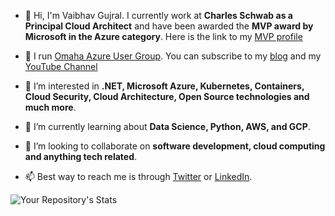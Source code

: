 - 👋 Hi, I'm Vaibhav Gujral. I currently work at **Charles Schwab as a Principal Cloud Architect** and have been awarded the **MVP award by Microsoft in the Azure category**. Here is the link to my [MVP profile](https://mvp.microsoft.com/en-US/MVP/profile/18986559-38e8-ea11-a813-000d3a8ccaf5)

- 🎯 I run [Omaha Azure User Group](https://omahaazure.org). You can subscribe to my [blog](https://vaibhavgujral.com) and my [YouTube Channel](https://www.youtube.com/c/VaibhavGujral)

- 👀 I’m interested in **.NET, Microsoft Azure, Kubernetes, Containers, Cloud Security, Cloud Architecture, Open Source technologies and much more**.

- 🌱 I’m currently learning about **Data Science, Python, AWS, and GCP**.

- 💞️ I’m looking to collaborate on **software development, cloud computing and anything tech related**.

- 📫 Best way to reach me is through [Twitter](https://twitter.com/vaibhavgujral_) or [LinkedIn](https://www.linkedin.com/in/vaibhavgujral/). 

![Your Repository's Stats](https://github-readme-stats.vercel.app/api?username=vaibhavgujral&show_icons=true)

<!---
vaibhavgujral/vaibhavgujral is a ✨ special ✨ repository because its `README.md` (this file) appears on your GitHub profile.
You can click the Preview link to take a look at your changes.
--->
